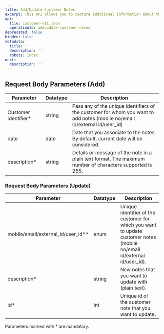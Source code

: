 ```yaml
---
title: Add/Update Customer Notes
excerpt: This API allows you to capture additional information about the customer.
api:
  file: customer-v11.json
  operationId: addupdate-customer-notes
deprecated: false
hidden: false
metadata:
  title: ''
  description: ''
  robots: index
next:
  description: ''
---
```

## Request Body Parameters (Add)

| Parameter             | Datatype | Description                                                                                                                 |
| --------------------- | -------- | --------------------------------------------------------------------------------------------------------------------------- |
| Customer identifier\* | string   | Pass any of the unique identifiers of the customer for whom you want to add notes (mobile no/email id/external id/user\_id) |
| date                  | date     | Date that you associate to the notes. By default, current date will be considered.                                          |
| description\*         | string   | Details or message of the note in a plain text format. The maximum number of characters supported is 255.                   |

### Request Body Parameters (Update)

| Parameter                              | Datatype | Description                                                                                                              |
| -------------------------------------- | -------- | ------------------------------------------------------------------------------------------------------------------------ |
| mobile/email/external\_id/user\_id\*\* | enum     | Unique identifier of the customer for which you want to update customer notes (mobile no/email id/external id/user\_id). |
| description\*                          | string   | New notes that you want to update with (plain text).                                                                     |
| id\*                                   | int      | Unique id of the customer note that you want to update.                                                                  |

<aside class="note">Parameters marked with * are mandatory.</aside>